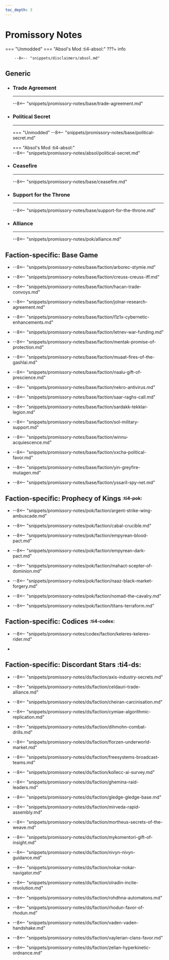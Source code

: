 ```yaml
---
toc_depth: 3
---
```


# Promissory Notes
=== "Unmodded"
=== "Absol's Mod :ti4-absol:" 
    ???+ info

        --8<-- "snippets/disclaimers/absol.md"

## Generic

<div class="grid cards" markdown>

-   ### __Trade Agreement__

    ---

    --8<-- "snippets/promissory-notes/base/trade-agreement.md"

-   ### __Political Secret__

    ---
    === "Unmodded"
        --8<-- "snippets/promissory-notes/base/political-secret.md"

    === "Absol's Mod :ti4-absol:"  
        --8<-- "snippets/promissory-notes/absol/political-secret.md"

-   ### __Ceasefire__

    ---
    --8<-- "snippets/promissory-notes/base/ceasefire.md"

-   ### __Support for the Throne__

    ---
    --8<-- "snippets/promissory-notes/base/support-for-the-throne.md"

-   ### __Alliance__

    ---
    --8<-- "snippets/promissory-notes/pok/alliance.md"

</div>

## Faction-specific: Base Game

<div class="grid cards" markdown>
<div class="grid cards" markdown>

-   
    --8<-- "snippets/promissory-notes/base/faction/arborec-stymie.md"

</div>
<div class="grid cards" markdown>

-   
    --8<-- "snippets/promissory-notes/base/faction/creuss-creuss-iff.md"

</div>
<div class="grid cards" markdown>

-   
    --8<-- "snippets/promissory-notes/base/faction/hacan-trade-convoys.md"

</div>
<div class="grid cards" markdown>

-   
    --8<-- "snippets/promissory-notes/base/faction/jolnar-research-agreement.md"

</div>
<div class="grid cards" markdown>

-   
    --8<-- "snippets/promissory-notes/base/faction/l1z1x-cybernetic-enhancements.md"

</div>
<div class="grid cards" markdown>

-   
    --8<-- "snippets/promissory-notes/base/faction/letnev-war-funding.md"

</div>
<div class="grid cards" markdown>

-   
    --8<-- "snippets/promissory-notes/base/faction/mentak-promise-of-protection.md"

</div>
<div class="grid cards" markdown>

-   
    --8<-- "snippets/promissory-notes/base/faction/muaat-fires-of-the-gashlai.md"

</div>
<div class="grid cards" markdown>

-   
    --8<-- "snippets/promissory-notes/base/faction/naalu-gift-of-prescience.md"

</div>
<div class="grid cards" markdown>

-   
    --8<-- "snippets/promissory-notes/base/faction/nekro-antivirus.md"

</div>
<div class="grid cards" markdown>

-   
    --8<-- "snippets/promissory-notes/base/faction/saar-raghs-call.md"

</div>
<div class="grid cards" markdown>

-   
    --8<-- "snippets/promissory-notes/base/faction/sardakk-tekklar-legion.md"

</div>
<div class="grid cards" markdown>

-   
    --8<-- "snippets/promissory-notes/base/faction/sol-military-support.md"

</div>
<div class="grid cards" markdown>

-   
    --8<-- "snippets/promissory-notes/base/faction/winnu-acquiescence.md"

</div>
<div class="grid cards" markdown>

-   
    --8<-- "snippets/promissory-notes/base/faction/xxcha-political-favor.md"

</div>
<div class="grid cards" markdown>

-   
    --8<-- "snippets/promissory-notes/base/faction/yin-greyfire-mutagen.md"

</div>
<div class="grid cards" markdown>

-   
    --8<-- "snippets/promissory-notes/base/faction/yssaril-spy-net.md"

</div>
</div>

## Faction-specific: Prophecy of Kings <sup><sub>:ti4-pok:</sub></sup>

<div class="grid cards" markdown>
<div class="grid cards" markdown>

-   
    --8<-- "snippets/promissory-notes/pok/faction/argent-strike-wing-ambuscade.md"

</div>
<div class="grid cards" markdown>

-   
    --8<-- "snippets/promissory-notes/pok/faction/cabal-crucible.md"

</div>
<div class="grid cards" markdown>

-   
    --8<-- "snippets/promissory-notes/pok/faction/empyrean-blood-pact.md"

</div>
<div class="grid cards" markdown>

-   
    --8<-- "snippets/promissory-notes/pok/faction/empyrean-dark-pact.md"

</div>
<div class="grid cards" markdown>

-   
    --8<-- "snippets/promissory-notes/pok/faction/mahact-scepter-of-dominion.md"

</div>
<div class="grid cards" markdown>

-   
    --8<-- "snippets/promissory-notes/pok/faction/naaz-black-market-forgery.md"

</div>
<div class="grid cards" markdown>

-   
    --8<-- "snippets/promissory-notes/pok/faction/nomad-the-cavalry.md"

</div>
<div class="grid cards" markdown>

-   
    --8<-- "snippets/promissory-notes/pok/faction/titans-terraform.md"

</div>
</div>

## Faction-specific: Codices <sup><sub>:ti4-codex:</sub></sup>

<div class="grid cards" markdown>
<div class="grid cards" markdown>

-   
    --8<-- "snippets/promissory-notes/codex/faction/keleres-keleres-rider.md"

</div>
<div class="grid cards" markdown>

-   

</div>
</div>

## Faction-specific: Discordant Stars :ti4-ds:

<div class="grid cards" markdown>
<div class="grid cards" markdown>

-   
    --8<-- "snippets/promissory-notes/ds/faction/axis-industry-secrets.md"

</div>
<div class="grid cards" markdown>

-   
    --8<-- "snippets/promissory-notes/ds/faction/celdauri-trade-alliance.md"

</div>
<div class="grid cards" markdown>

-   
    --8<-- "snippets/promissory-notes/ds/faction/cheiran-carcinisation.md"

</div>
<div class="grid cards" markdown>

-   
    --8<-- "snippets/promissory-notes/ds/faction/cymiae-algorithmic-replication.md"

</div>
<div class="grid cards" markdown>

-   
    --8<-- "snippets/promissory-notes/ds/faction/dihmohn-combat-drills.md"

</div>
<div class="grid cards" markdown>

-   
    --8<-- "snippets/promissory-notes/ds/faction/florzen-underworld-market.md"

</div>
<div class="grid cards" markdown>

-   
    --8<-- "snippets/promissory-notes/ds/faction/freesystems-broadcast-teams.md"

</div>
<div class="grid cards" markdown>

-   
    --8<-- "snippets/promissory-notes/ds/faction/kollecc-ai-survey.md"

</div>
<div class="grid cards" markdown>

-   
    --8<-- "snippets/promissory-notes/ds/faction/ghemina-raid-leaders.md"

</div>
<div class="grid cards" markdown>

-   
    --8<-- "snippets/promissory-notes/ds/faction/gledge-gledge-base.md"

</div>
<div class="grid cards" markdown>

-   
    --8<-- "snippets/promissory-notes/ds/faction/mirveda-rapid-assembly.md"

</div>
<div class="grid cards" markdown>

-   
    --8<-- "snippets/promissory-notes/ds/faction/mortheus-secrets-of-the-weave.md"

</div>
<div class="grid cards" markdown>

-   
    --8<-- "snippets/promissory-notes/ds/faction/mykomentori-gift-of-insight.md"

</div>
<div class="grid cards" markdown>

-   
    --8<-- "snippets/promissory-notes/ds/faction/nivyn-nivyn-guidance.md"

</div>
<div class="grid cards" markdown>

-   
    --8<-- "snippets/promissory-notes/ds/faction/nokar-nokar-navigator.md"

</div>
<div class="grid cards" markdown>

-   
    --8<-- "snippets/promissory-notes/ds/faction/olradin-incite-revolution.md"

</div>
<div class="grid cards" markdown>

-   
    --8<-- "snippets/promissory-notes/ds/faction/rohdhna-automatons.md"

</div>
<div class="grid cards" markdown>

-   
    --8<-- "snippets/promissory-notes/ds/faction/rhodun-favor-of-rhodun.md"

</div>
<div class="grid cards" markdown>

-   
    --8<-- "snippets/promissory-notes/ds/faction/vaden-vaden-handshake.md"

</div>
<div class="grid cards" markdown>

-   
    --8<-- "snippets/promissory-notes/ds/faction/vaylerian-clans-favor.md"

</div>
<div class="grid cards" markdown>

-   
    --8<-- "snippets/promissory-notes/ds/faction/zelian-hyperkinetic-ordnance.md"

</div>
</div>